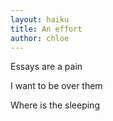 ```yaml
--- 
layout: haiku 
title: An effort
author: chloe
---
```


Essays are a pain <br> 

I want to be over them <br>

Where is the sleeping <br>
